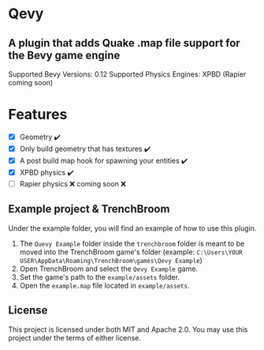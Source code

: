 # Qevy
## A plugin that adds Quake .map file support for the Bevy game engine

Supported Bevy Versions: 0.12
Supported Physics Engines: XPBD (Rapier coming soon)

# Features
- [x] Geometry ✔️
- [x] Only build geometry that has textures ✔️
- [x] A post build map hook for spawning your entities ✔️
- [x] XPBD physics ✔️
- [ ] Rapier physics ❌ coming soon ❌

## Example project & TrenchBroom

Under the example folder, you will find an example of how to use this plugin.

1. The `Quevy Example` folder inside the `trenchbroom` folder is meant to be moved into the TrenchBroom game's folder (example: `C:\Users\YOUR USER\AppData\Roaming\TrenchBroom\games\Qevy Example`)
2. Open TrenchBroom and select the `Qevy Example` game.
3. Set the game's path to the `example/assets` folder.
4. Open the `example.map` file located in `example/assets`.

## License

This project is licensed under both MIT and Apache 2.0. You may use this project under the terms of either license.
